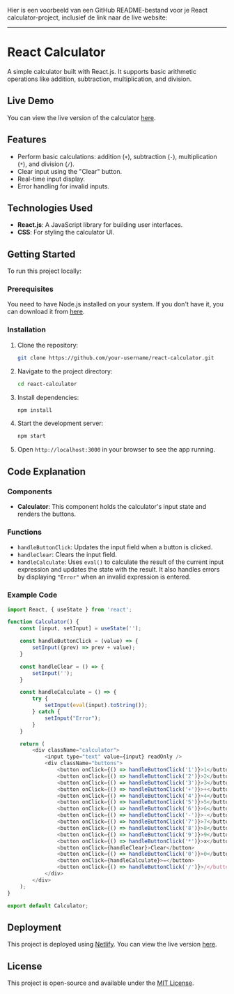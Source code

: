 Hier is een voorbeeld van een GitHub README-bestand voor je React calculator-project, inclusief de link naar de live website:

---

# React Calculator

A simple calculator built with React.js. It supports basic arithmetic operations like addition, subtraction, multiplication, and division.

## Live Demo

You can view the live version of the calculator [here](https://66f2e7572fc3b0129e8ec1e2--dashing-bienenstitch-55da21.netlify.app/).

## Features

- Perform basic calculations: addition (`+`), subtraction (`-`), multiplication (`*`), and division (`/`).
- Clear input using the "Clear" button.
- Real-time input display.
- Error handling for invalid inputs.
  
## Technologies Used

- **React.js**: A JavaScript library for building user interfaces.
- **CSS**: For styling the calculator UI.
  
## Getting Started

To run this project locally:

### Prerequisites

You need to have Node.js installed on your system. If you don't have it, you can download it from [here](https://nodejs.org/).

### Installation

1. Clone the repository:
    ```bash
    git clone https://github.com/your-username/react-calculator.git
    ```

2. Navigate to the project directory:
    ```bash
    cd react-calculator
    ```

3. Install dependencies:
    ```bash
    npm install
    ```

4. Start the development server:
    ```bash
    npm start
    ```

5. Open `http://localhost:3000` in your browser to see the app running.

## Code Explanation

### Components

- **Calculator**: This component holds the calculator's input state and renders the buttons.
  
### Functions

- `handleButtonClick`: Updates the input field when a button is clicked.
- `handleClear`: Clears the input field.
- `handleCalculate`: Uses `eval()` to calculate the result of the current input expression and updates the state with the result. It also handles errors by displaying `"Error"` when an invalid expression is entered.

### Example Code

```javascript
import React, { useState } from 'react';

function Calculator() {
    const [input, setInput] = useState('');

    const handleButtonClick = (value) => {
        setInput((prev) => prev + value);
    }

    const handleClear = () => {
        setInput('');
    }

    const handleCalculate = () => {
        try {
            setInput(eval(input).toString());
        } catch {
            setInput("Error");
        }
    }

    return (
        <div className="calculator">
            <input type="text" value={input} readOnly />
            <div className="buttons">
                <button onClick={() => handleButtonClick('1')}>1</button>
                <button onClick={() => handleButtonClick('2')}>2</button>
                <button onClick={() => handleButtonClick('3')}>3</button>
                <button onClick={() => handleButtonClick('+')}>+</button>
                <button onClick={() => handleButtonClick('4')}>4</button>
                <button onClick={() => handleButtonClick('5')}>5</button>
                <button onClick={() => handleButtonClick('6')}>6</button>
                <button onClick={() => handleButtonClick('-')}>-</button>
                <button onClick={() => handleButtonClick('7')}>7</button>
                <button onClick={() => handleButtonClick('8')}>8</button>
                <button onClick={() => handleButtonClick('9')}>9</button>
                <button onClick={() => handleButtonClick('*')}>x</button>
                <button onClick={handleClear}>Clear</button>
                <button onClick={() => handleButtonClick('0')}>0</button>
                <button onClick={handleCalculate}>=</button>
                <button onClick={() => handleButtonClick('/')}>/</button>
            </div>
        </div>
    );
}

export default Calculator;
```

## Deployment

This project is deployed using [Netlify](https://www.netlify.com/). You can view the live version [here](https://66f2e7572fc3b0129e8ec1e2--dashing-bienenstitch-55da21.netlify.app/).

## License

This project is open-source and available under the [MIT License](LICENSE).


